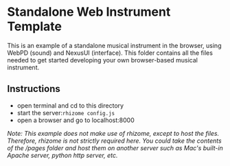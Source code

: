 # Standalone Web Instrument Template

This is an example of a standalone musical instrument in the browser, using WebPD (sound) and NexusUI (interface). This folder contains all the files needed to get started developing your own browser-based musical instrument.


Instructions
--------------

- open terminal and cd to this directory
- start the server:`rhizome config.js` 
- open a browser and go to localhost:8000



*Note: This example does not make use of rhizome, except to host the files. Therefore, rhizome is not strictly required here. You could take the contents of the /pages folder and host them on another server such as Mac's built-in Apache server, python http server, etc.*
